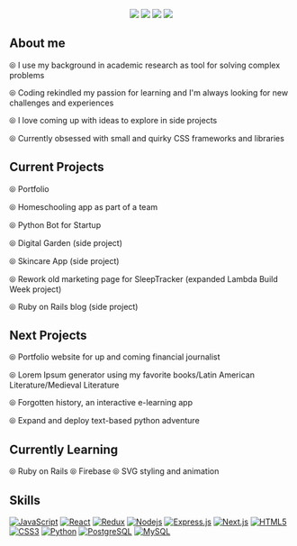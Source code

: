 <p align="center">
<a href="#"><img src=https://user-images.githubusercontent.com/61773059/110417915-0ee27200-805c-11eb-96f8-9aee47ce9216.jpg></a>
<a href="https://www.linkedin.com/in/atoledo4/"><img src=https://img.shields.io/badge/-LinkedIn-0e4252?style=plastic-square&logo=Linkedin&logoColor=white&link=https://www.linkedin.com/in/atoledo4/></a>  
<a href="mailto:atoledosantiago1@gmail.com"><img src=https://img.shields.io/badge/-Gmail-0e4252?style=plastic-square&logo=Gmail&logoColor=white&link=mailto:atoledosantiago1@gmail.com/></a>
  <a href="https://www.twitter.com/adriana_dev/"><img src=https://img.shields.io/badge/-Twitter-0e4252?style=plastic-square&logo=Twitter&logoColor=white&link=https://www.twitter.com/adriana_dev/></a>  
</p>

<h2>About me</h2>

⦾ I use my background in academic research as tool for solving complex problems

⦾ Coding rekindled my passion for learning and I'm always looking for new challenges and experiences

⦾ I love coming up with ideas to explore in side projects

⦾ Currently obsessed with small and quirky CSS frameworks and libraries


<h2>Current Projects</h2>

⦾ Portfolio 

⦾ Homeschooling app as part of a team

⦾ Python Bot for Startup

⦾ Digital Garden (side project)

⦾ Skincare App (side project)

⦾ Rework old marketing page for SleepTracker (expanded Lambda Build Week project)

⦾ Ruby on Rails blog (side project)




<h2>Next Projects</h2>

⦾ Portfolio website for up and coming financial journalist

⦾ Lorem Ipsum generator using my favorite books/Latin American Literature/Medieval Literature

⦾ Forgotten history, an interactive e-learning app 

⦾ Expand and deploy text-based python adventure




<h2>Currently Learning</h2>

⦾ Ruby on Rails
⦾ Firebase
⦾ SVG styling and animation




<h2>Skills</h2>

[![JavaScript](https://img.shields.io/badge/-JavaScript-0e4252?style=plastic-square&logo=javascript&logoColor=white)](#)
[![React](https://img.shields.io/badge/-React.js-0e4252?style=plastic-square&logo=react&logoColor=white)](#)
[![Redux](https://img.shields.io/badge/-Redux-0e4252?style=plastic-square&logo=Redux)](#)
[![Nodejs](https://img.shields.io/badge/-Node.js-0e4252?style=plastic-square&logo=Node.js&logoColor=white)](#)
[![Express.js](https://img.shields.io/badge/-Express.js-0e4252?style=plastic-square&logo=expressjs)](#)
[![Next.js](https://img.shields.io/badge/-Next.js-0e4252?style=plastic-square&logo=Next.js)](#)
[![HTML5](https://img.shields.io/badge/-HTML5-0e4252?style=plastic-square&logo=html5&logoColor=white)](#)
[![CSS3](https://img.shields.io/badge/-CSS3-0e4252?style=plastic-square&logo=css3)](#)
[![Python](https://img.shields.io/badge/-Python-0e4252?style=plastic-square&logo=python&logoColor=white)](#)
[![PostgreSQL](https://img.shields.io/badge/-PostgreSQL-0e4252?style=plastic-square&logo=postgresql)](#)
[![MySQL](https://img.shields.io/badge/-MySQL-0e4252?style=plastic-square&logo=mysql&logoColor=white)](#)







